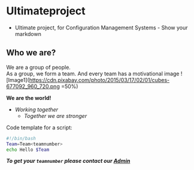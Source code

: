 # Ultimateproject
- Ultimate project, for Configuration Management Systems - Show your markdown
## Who we are?
We are a group of people.   
As a group, we form a team. And every team has a motivational image
![Image1](https://cdn.pixabay.com/photo/2015/03/17/02/01/cubes-677092_960_720.png =50%)

**We are the world!**
- *Working together*
  - *Together we are stronger*
  
Code template for a script:
```bash
#!/bin/bash
Team=Team<teamnumber>
echo Hello $Team
```
***To get your `teamnumber` please contact our [Admin](mailto:admin@ultimate-project.org)***

